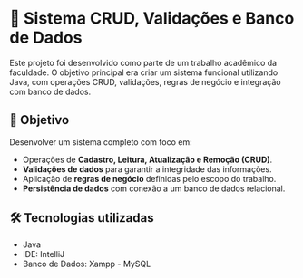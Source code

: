 # 📘 Sistema CRUD, Validações e Banco de Dados

Este projeto foi desenvolvido como parte de um trabalho acadêmico da faculdade. O objetivo principal era criar um sistema funcional utilizando Java, com operações CRUD, validações, regras de negócio e integração com banco de dados.

## 🎯 Objetivo

Desenvolver um sistema completo com foco em:

- Operações de **Cadastro, Leitura, Atualização e Remoção (CRUD)**.
- **Validações de dados** para garantir a integridade das informações.
- Aplicação de **regras de negócio** definidas pelo escopo do trabalho.
- **Persistência de dados** com conexão a um banco de dados relacional.

## 🛠️ Tecnologias utilizadas

- Java  
- IDE: IntelliJ  
- Banco de Dados: Xampp - MySQL
